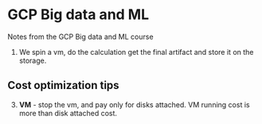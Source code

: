 # GCP Big data and ML 
Notes from the GCP Big data and ML course

1. We spin a vm, do the calculation get the final artifact and store it on the storage.

## Cost optimization tips
3.  **VM** - stop the vm, and pay only for disks attached. VM running cost is more than disk attached cost.
<!--stackedit_data:
eyJoaXN0b3J5IjpbODU5MzcwNzEsLTUzNTE0NTg1N119
-->